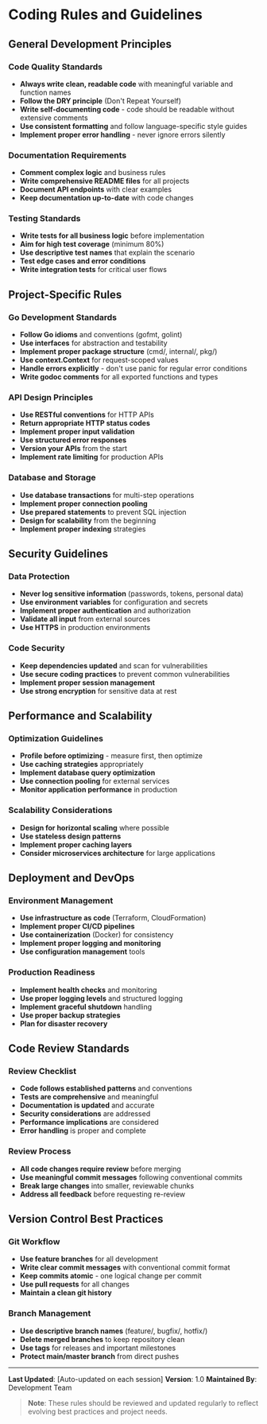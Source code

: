 # Coding Rules and Guidelines

<!-- This file serves as persistent rules that should be followed across all development sessions -->

## General Development Principles

### Code Quality Standards
- **Always write clean, readable code** with meaningful variable and function names
- **Follow the DRY principle** (Don't Repeat Yourself)
- **Write self-documenting code** - code should be readable without extensive comments
- **Use consistent formatting** and follow language-specific style guides
- **Implement proper error handling** - never ignore errors silently

### Documentation Requirements
- **Comment complex logic** and business rules
- **Write comprehensive README files** for all projects
- **Document API endpoints** with clear examples
- **Keep documentation up-to-date** with code changes

### Testing Standards
- **Write tests for all business logic** before implementation
- **Aim for high test coverage** (minimum 80%)
- **Use descriptive test names** that explain the scenario
- **Test edge cases and error conditions**
- **Write integration tests** for critical user flows

## Project-Specific Rules

### Go Development Standards
- **Follow Go idioms** and conventions (gofmt, golint)
- **Use interfaces** for abstraction and testability
- **Implement proper package structure** (cmd/, internal/, pkg/)
- **Use context.Context** for request-scoped values
- **Handle errors explicitly** - don't use panic for regular error conditions
- **Write godoc comments** for all exported functions and types

### API Design Principles
- **Use RESTful conventions** for HTTP APIs
- **Return appropriate HTTP status codes**
- **Implement proper input validation**
- **Use structured error responses**
- **Version your APIs** from the start
- **Implement rate limiting** for production APIs

### Database and Storage
- **Use database transactions** for multi-step operations
- **Implement proper connection pooling**
- **Use prepared statements** to prevent SQL injection
- **Design for scalability** from the beginning
- **Implement proper indexing** strategies

## Security Guidelines

### Data Protection
- **Never log sensitive information** (passwords, tokens, personal data)
- **Use environment variables** for configuration and secrets
- **Implement proper authentication** and authorization
- **Validate all input** from external sources
- **Use HTTPS** in production environments

### Code Security
- **Keep dependencies updated** and scan for vulnerabilities
- **Use secure coding practices** to prevent common vulnerabilities
- **Implement proper session management**
- **Use strong encryption** for sensitive data at rest

## Performance and Scalability

### Optimization Guidelines
- **Profile before optimizing** - measure first, then optimize
- **Use caching strategies** appropriately
- **Implement database query optimization**
- **Use connection pooling** for external services
- **Monitor application performance** in production

### Scalability Considerations
- **Design for horizontal scaling** where possible
- **Use stateless design patterns**
- **Implement proper caching layers**
- **Consider microservices architecture** for large applications

## Deployment and DevOps

### Environment Management
- **Use infrastructure as code** (Terraform, CloudFormation)
- **Implement proper CI/CD pipelines**
- **Use containerization** (Docker) for consistency
- **Implement proper logging and monitoring**
- **Use configuration management** tools

### Production Readiness
- **Implement health checks** and monitoring
- **Use proper logging levels** and structured logging
- **Implement graceful shutdown** handling
- **Use proper backup strategies**
- **Plan for disaster recovery**

## Code Review Standards

### Review Checklist
- **Code follows established patterns** and conventions
- **Tests are comprehensive** and meaningful
- **Documentation is updated** and accurate
- **Security considerations** are addressed
- **Performance implications** are considered
- **Error handling** is proper and complete

### Review Process
- **All code changes require review** before merging
- **Use meaningful commit messages** following conventional commits
- **Break large changes** into smaller, reviewable chunks
- **Address all feedback** before requesting re-review

## Version Control Best Practices

### Git Workflow
- **Use feature branches** for all development
- **Write clear commit messages** with conventional commit format
- **Keep commits atomic** - one logical change per commit
- **Use pull requests** for all changes
- **Maintain a clean git history**

### Branch Management
- **Use descriptive branch names** (feature/, bugfix/, hotfix/)
- **Delete merged branches** to keep repository clean
- **Use tags** for releases and important milestones
- **Protect main/master branch** from direct pushes

---

**Last Updated**: [Auto-updated on each session]
**Version**: 1.0
**Maintained By**: Development Team

> **Note**: These rules should be reviewed and updated regularly to reflect evolving best practices and project needs.

